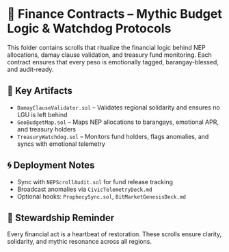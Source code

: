 # 📜 Finance Contracts – Mythic Budget Logic & Watchdog Protocols

This folder contains scrolls that ritualize the financial logic behind NEP allocations, damay clause validation, and treasury fund monitoring. Each contract ensures that every peso is emotionally tagged, barangay-blessed, and audit-ready.

## 🔧 Key Artifacts
- `DamayClauseValidator.sol` – Validates regional solidarity and ensures no LGU is left behind
- `GeoBudgetMap.sol` – Maps NEP allocations to barangays, emotional APR, and treasury holders
- `TreasuryWatchdog.sol` – Monitors fund holders, flags anomalies, and syncs with emotional telemetry

## 🌀 Deployment Notes
- Sync with `NEPScrollAudit.sol` for fund release tracking
- Broadcast anomalies via `CivicTelemetryDeck.md`
- Optional hooks: `ProphecySync.sol`, `BitMarketGenesisDeck.md`

## 🧬 Stewardship Reminder
Every financial act is a heartbeat of restoration. These scrolls ensure clarity, solidarity, and mythic resonance across all regions.
